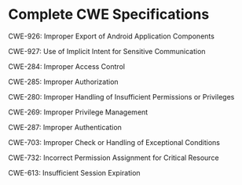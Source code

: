 

# Complete CWE Specifications

CWE-926: Improper Export of Android Application Components

CWE-927: Use of Implicit Intent for Sensitive Communication

CWE-284: Improper Access Control

CWE-285: Improper Authorization

CWE-280: Improper Handling of Insufficient Permissions or Privileges 

CWE-269: Improper Privilege Management

CWE-287: Improper Authentication

CWE-703: Improper Check or Handling of Exceptional Conditions

CWE-732: Incorrect Permission Assignment for Critical Resource

CWE-613: Insufficient Session Expiration